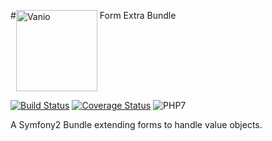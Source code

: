 #[<img alt="Vanio" src="http://www.vanio.cz/img/vanio-logo.png" width="130" align="top">](http://www.vanio.cz) Form Extra Bundle

[![Build Status](https://travis-ci.org/ondrusek/vanio-form-extra-bundle.svg?branch=master)](https://travis-ci.org/ondrusek/vanio-form-extra-bundle) [![Coverage Status](https://coveralls.io/repos/github/ondrusek/vanio-form-extra-bundle/badge.svg?branch=master)](https://coveralls.io/github/ondrusek/vanio-form-extra-bundle?branch=master) ![PHP7](https://img.shields.io/badge/php-7-6B7EB9.svg)

A Symfony2 Bundle extending forms to handle value objects.

